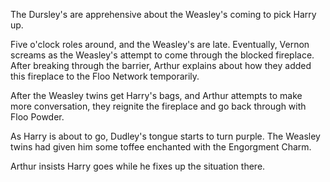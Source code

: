 The Dursley's are apprehensive about the Weasley's coming to pick Harry up.

Five o'clock roles around, and the Weasley's are late. Eventually, Vernon
screams as the Weasley's attempt to come through the blocked fireplace. After
breaking through the barrier, Arthur explains about how they added this
fireplace to the Floo Network temporarily.

After the Weasley twins get Harry's bags, and Arthur attempts to make more
conversation, they reignite the fireplace and go back through with Floo Powder.

As Harry is about to go, Dudley's tongue starts to turn purple. The Weasley
twins had given him some toffee enchanted with the Engorgment Charm.

Arthur insists Harry goes while he fixes up the situation there.
